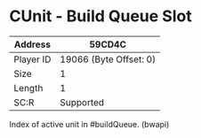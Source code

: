 
#  CUnit - Build Queue Slot
Address   | 59CD4C
----------|-------------
Player ID | 19066 (Byte Offset: 0)
Size 	  | 1
Length 	  | 1
SC:R      | Supported

Index of active unit in #buildQueue. (bwapi)
